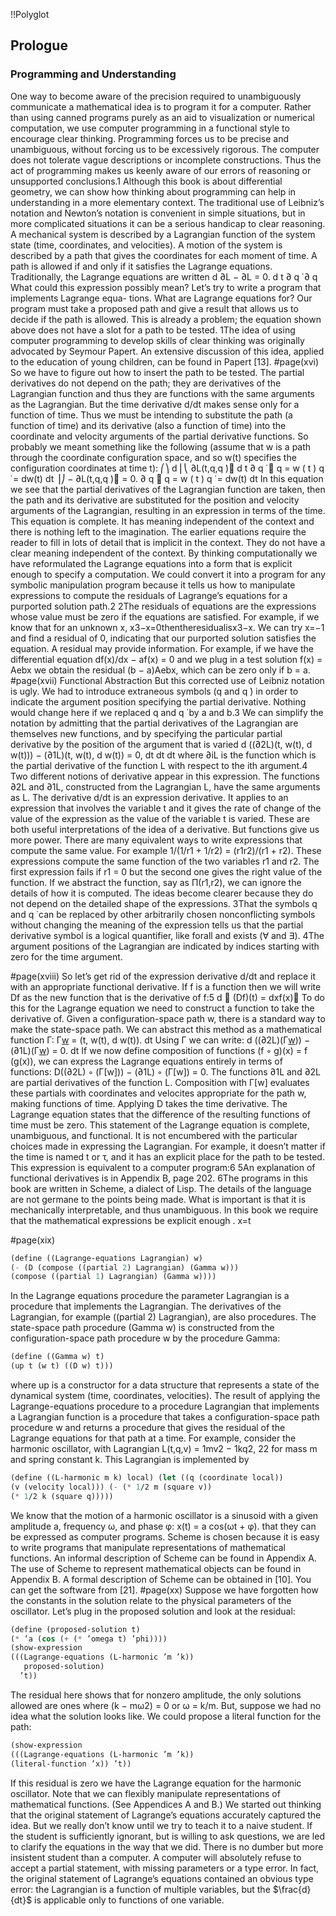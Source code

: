 !!Polyglot
## Prologue
### Programming and Understanding

One way to become aware of the precision required to unambiguously communicate a mathematical idea is to program it for a computer. Rather than using canned programs purely as an aid to visualization or numerical computation, we use computer programming in a functional style to encourage clear thinking. Programming forces us to be precise and unambiguous, without forcing us to be excessively rigorous. The computer does not tolerate vague descriptions or incomplete constructions. Thus the act of programming makes us keenly aware of our errors of reasoning or unsupported conclusions.1
Although this book is about differential geometry, we can show how thinking about programming can help in understanding in a more elementary context. The traditional use of Leibniz’s notation and Newton’s notation is convenient in simple situations, but in more complicated situations it can be a serious handicap to clear reasoning.
A mechanical system is described by a Lagrangian function of the system state (time, coordinates, and velocities). A motion of the system is described by a path that gives the coordinates for each moment of time. A path is allowed if and only if it satisfies the Lagrange equations. Traditionally, the Lagrange equations are written
d ∂L − ∂L = 0. d t ∂ q ̇ ∂ q
What could this expression possibly mean?
Let’s try to write a program that implements Lagrange equa-
tions. What are Lagrange equations for? Our program must take a proposed path and give a result that allows us to decide if the path is allowed. This is already a problem; the equation shown above does not have a slot for a path to be tested.
1The idea of using computer programming to develop skills of clear thinking was originally advocated by Seymour Papert. An extensive discussion of this idea, applied to the education of young children, can be found in Papert [13].
#page(xvi)
So we have to figure out how to insert the path to be tested. The partial derivatives do not depend on the path; they are derivatives of the Lagrangian function and thus they are functions with the same arguments as the Lagrangian. But the time derivative d/dt makes sense only for a function of time. Thus we must be intending to substitute the path (a function of time) and its derivative (also a function of time) into the coordinate and velocity arguments of the partial derivative functions.
So probably we meant something like the following (assume that w is a path through the coordinate configuration space, and so w(t) specifies the configuration coordinates at time t):
⎛⎞
d ⎜⎝ ∂L(t,q,q ̇)
d t ∂ q ̇  q = w ( t )
q ̇ = dw(t) dt
⎟⎠ − ∂L(t,q,q ̇) = 0.
   ∂ q
 q = w ( t ) q ̇ = dw(t)
dt
  In this equation we see that the partial derivatives of the Lagrangian function are taken, then the path and its derivative are substituted for the position and velocity arguments of the Lagrangian, resulting in an expression in terms of the time.
This equation is complete. It has meaning independent of the context and there is nothing left to the imagination. The earlier equations require the reader to fill in lots of detail that is implicit in the context. They do not have a clear meaning independent of the context.
By thinking computationally we have reformulated the Lagrange equations into a form that is explicit enough to specify a computation. We could convert it into a program for any symbolic manipulation program because it tells us how to manipulate expressions to compute the residuals of Lagrange’s equations for a purported solution path.2
2The residuals of equations are the expressions whose value must be zero if the equations are satisfied. For example, if we know that for an unknown x, x3−x=0thentheresidualisx3−x. We can try x=−1 and find a residual of 0, indicating that our purported solution satisfies the equation. A residual may provide information. For example, if we have the differential equation df(x)/dx − af(x) = 0 and we plug in a test solution f(x) = Aebx we obtain the residual (b − a)Aebx, which can be zero only if b = a.
#page(xvii)
 Functional Abstraction
But this corrected use of Leibniz notation is ugly. We had to introduce extraneous symbols (q and q ̇) in order to indicate the argument position specifying the partial derivative. Nothing would change here if we replaced q and q ̇ by a and b.3 We can simplify the notation by admitting that the partial derivatives of the Lagrangian are themselves new functions, and by specifying the particular partial derivative by the position of the argument that is varied
d ((∂2L)(t, w(t), d w(t))) − (∂1L)(t, w(t), d w(t)) = 0, dt dt dt
where ∂iL is the function which is the partial derivative of the function L with respect to the ith argument.4
Two different notions of derivative appear in this expression. The functions ∂2L and ∂1L, constructed from the Lagrangian L, have the same arguments as L. The derivative d/dt is an expression derivative. It applies to an expression that involves the variable t and it gives the rate of change of the value of the expression as the value of the variable t is varied.
These are both useful interpretations of the idea of a derivative. But functions give us more power. There are many equivalent ways to write expressions that compute the same value. For example 1/(1/r1 + 1/r2) = (r1r2)/(r1 + r2). These expressions compute the same function of the two variables r1 and r2. The first expression fails if r1 = 0 but the second one gives the right value of the function. If we abstract the function, say as Π(r1,r2), we can ignore the details of how it is computed. The ideas become clearer because they do not depend on the detailed shape of the expressions.
3That the symbols q and q ̇ can be replaced by other arbitrarily chosen nonconflicting symbols without changing the meaning of the expression tells us that the partial derivative symbol is a logical quantifier, like forall and exists (∀ and ∃).
4The argument positions of the Lagrangian are indicated by indices starting with zero for the time argument.
    
#page(xviii)
 So let’s get rid of the expression derivative d/dt and replace it with an appropriate functional derivative. If f is a function then we will write Df as the new function that is the derivative of f:5
d  (Df)(t) = dxf(x)
To do this for the Lagrange equation we need to construct a function to take the derivative of.
Given a configuration-space path w, there is a standard way to make the state-space path. We can abstract this method as a mathematical function Γ:
Γ[w](t) = (t, w(t), d w(t)). dt
Using Γ we can write:
d ((∂2L)(Γ[w](t))) − (∂1L)(Γ[w](t)) = 0.
dt
If we now define composition of functions (f ◦ g)(x) = f (g(x)), we can express the Lagrange equations entirely in terms of functions:
D((∂2L) ◦ (Γ[w])) − (∂1L) ◦ (Γ[w]) = 0.
The functions ∂1L and ∂2L are partial derivatives of the function L. Composition with Γ[w] evaluates these partials with coordinates and velocites appropriate for the path w, making functions of time. Applying D takes the time derivative. The Lagrange equation states that the difference of the resulting functions of time must be zero. This statement of the Lagrange equation is complete, unambiguous, and functional. It is not encumbered with the particular choices made in expressing the Lagrangian. For example, it doesn’t matter if the time is named t or τ, and it has an explicit place for the path to be tested.
This expression is equivalent to a computer program:6 5An explanation of functional derivatives is in Appendix B, page 202.
6The programs in this book are written in Scheme, a dialect of Lisp. The details of the language are not germane to the points being made. What is important is that it is mechanically interpretable, and thus unambiguous. In this book we require that the mathematical expressions be explicit enough
.
 x=t
   
#page(xix)
```Scheme
(define ((Lagrange-equations Lagrangian) w)
(- (D (compose ((partial 2) Lagrangian) (Gamma w)))
(compose ((partial 1) Lagrangian) (Gamma w))))
```
In the Lagrange equations procedure the parameter Lagrangian is a procedure that implements the Lagrangian. The derivatives of the Lagrangian, for example ((partial 2) Lagrangian), are also procedures. The state-space path procedure (Gamma w) is constructed from the configuration-space path procedure w by the procedure Gamma:
```Scheme
(define ((Gamma w) t)
(up t (w t) ((D w) t)))
```
where up is a constructor for a data structure that represents a state of the dynamical system (time, coordinates, velocities).
The result of applying the Lagrange-equations procedure to a procedure Lagrangian that implements a Lagrangian function is a procedure that takes a configuration-space path procedure w and returns a procedure that gives the residual of the Lagrange equations for that path at a time.
For example, consider the harmonic oscillator, with Lagrangian L(t,q,v) = 1mv2 − 1kq2,
  22
for mass m and spring constant k. This Lagrangian is implemented by
```Scheme
(define ((L-harmonic m k) local) (let ((q (coordinate local))
(v (velocity local))) (- (* 1/2 m (square v))
(* 1/2 k (square q)))))
```
We know that the motion of a harmonic oscillator is a sinusoid with a given amplitude a, frequency ω, and phase φ:
x(t) = a cos(ωt + φ).
that they can be expressed as computer programs. Scheme is chosen because it is easy to write programs that manipulate representations of mathematical functions. An informal description of Scheme can be found in Appendix A. The use of Scheme to represent mathematical objects can be found in Appendix B. A formal description of Scheme can be obtained in [10]. You can get the software from [21].
#page(xx)
 Suppose we have forgotten how the constants in the solution relate to the physical parameters of the oscillator. Let’s plug in the proposed solution and look at the residual:
```Scheme
(define (proposed-solution t)
(* ’a (cos (+ (* ’omega t) ’phi))))
(show-expression
(((Lagrange-equations (L-harmonic ’m ’k))
   proposed-solution)
  ’t))
```
The residual here shows that for nonzero amplitude, the only solutions allowed are ones where (k − mω2) = 0 or ω = k/m.
But, suppose we had no idea what the solution looks like. We could propose a literal function for the path:
```Scheme
(show-expression
(((Lagrange-equations (L-harmonic ’m ’k))
(literal-function ’x)) ’t))
```
If this residual is zero we have the Lagrange equation for the harmonic oscillator.
Note that we can flexibly manipulate representations of mathematical functions. (See Appendices A and B.)
We started out thinking that the original statement of Lagrange’s equations accurately captured the idea. But we really don’t know until we try to teach it to a naive student. If the student is sufficiently ignorant, but is willing to ask questions, we are led to clarify the equations in the way that we did. There is no dumber but more insistent student than a computer. A computer will absolutely refuse to accept a partial statement, with missing parameters or a type error. In fact, the original statement of Lagrange’s equations contained an obvious type error: the Lagrangian is a function of multiple variables, but the $\frac{d}{dt}$ is applicable only to functions of one variable.